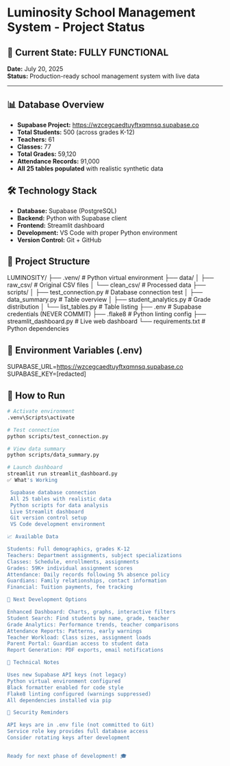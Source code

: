 # Luminosity School Management System - Project Status

## 🎯 Current State: FULLY FUNCTIONAL
**Date:** July 20, 2025  
**Status:** Production-ready school management system with live data

---

## 📊 Database Overview
- **Supabase Project:** https://wzcegcaedtuyftxqmnsq.supabase.co
- **Total Students:** 500 (across grades K-12)
- **Teachers:** 61
- **Classes:** 77  
- **Total Grades:** 59,120
- **Attendance Records:** 91,000
- **All 25 tables populated** with realistic synthetic data

## 🛠️ Technology Stack
- **Database:** Supabase (PostgreSQL)
- **Backend:** Python with Supabase client
- **Frontend:** Streamlit dashboard
- **Development:** VS Code with proper Python environment
- **Version Control:** Git + GitHub

## 📁 Project Structure
LUMINOSITY/
├── .venv/                    # Python virtual environment
├── data/
│   ├── raw_csv/             # Original CSV files
│   └── clean_csv/           # Processed data
├── scripts/
│   ├── test_connection.py   # Database connection test
│   ├── data_summary.py      # Table overview
│   ├── student_analytics.py # Grade distribution
│   └── list_tables.py       # Table listing
├── .env                     # Supabase credentials (NEVER COMMIT)
├── .flake8                  # Python linting config
├── streamlit_dashboard.py   # Live web dashboard
└── requirements.txt         # Python dependencies

## 🔑 Environment Variables (.env)
SUPABASE_URL=https://wzcegcaedtuyftxqmnsq.supabase.co
SUPABASE_KEY=[redacted]

## 🚀 How to Run
```bash
# Activate environment
.venv\Scripts\activate

# Test connection
python scripts/test_connection.py

# View data summary
python scripts/data_summary.py

# Launch dashboard
streamlit run streamlit_dashboard.py
✅ What's Working

 Supabase database connection
 All 25 tables with realistic data
 Python scripts for data analysis
 Live Streamlit dashboard
 Git version control setup
 VS Code development environment

📈 Available Data

Students: Full demographics, grades K-12
Teachers: Department assignments, subject specializations
Classes: Schedule, enrollments, assignments
Grades: 59K+ individual assignment scores
Attendance: Daily records following 5% absence policy
Guardians: Family relationships, contact information
Financial: Tuition payments, fee tracking

🎯 Next Development Options

Enhanced Dashboard: Charts, graphs, interactive filters
Student Search: Find students by name, grade, teacher
Grade Analytics: Performance trends, teacher comparisons
Attendance Reports: Patterns, early warnings
Teacher Workload: Class sizes, assignment loads
Parent Portal: Guardian access to student data
Report Generation: PDF exports, email notifications

🔧 Technical Notes

Uses new Supabase API keys (not legacy)
Python virtual environment configured
Black formatter enabled for code style
Flake8 linting configured (warnings suppressed)
All dependencies installed via pip

🚨 Security Reminders

API keys are in .env file (not committed to Git)
Service role key provides full database access
Consider rotating keys after development


Ready for next phase of development! 🎓
